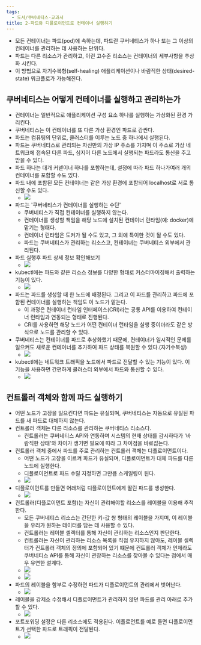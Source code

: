 ```yaml
---
tags:
  - 도서/쿠비네티스-교과서
title: 2-파드와 디플로이먼트로 컨테이너 실행하기
---
```




- 모든 컨테이너는 파드(pod)에 속하는데, 파드란 쿠버네티스가 하나 또는 그 이상의 컨테이너를 관리하는 데 사용하는 단위다.
- 파드는 다른 리소스가 관리하고, 이런 고수준 리소스는 컨테이너의 세부사항을 추상화 시킨다.
- 이 방법으로 자기수복형(self-healing) 애플리케이션이나 바람직한 상태(desired-state) 워크플로가 가능해진다.

## 쿠버네티스는 어떻게 컨테이너를 실행하고 관리하는가

- 컨테이너는 일반적으로 애플리케이션 구성 요소 하나를 실행하는 가상화된 환경 가리킨다.
- 쿠버네티스는 이 컨테이너를 또 다른 가상 환경인 파드로 감싼다.
- 파드는 컴퓨팅의 단위로, 클러스터를 이루는 노드 중 하나에서 실행된다.
- 파드는 쿠버네티스로 관리되는 자신만의 가상 IP 주소를 가지며 이 주소로 가상 네트워크에 접속된 다른 파드, 심지어 다른 노드에서 실행되는 파드라도 통신을 주고 받을 수 있다.
- 파드 하나는 대개 커넽이너 하나를 포함하는데, 설정에 따라 파드 하나가여러 개의 컨테이너를 포함할 수도 있다.
- 파드 내에 포함된 모든 컨테이너는 같은 가상 환경에 포함되어 localhost로 서로 통신할 수도 있다.
	- ![](assets/Pasted%20image%2020240623022422.png)
- 파드는 '쿠버네티스가 컨테이너를 실행하는 수단'
	- 쿠버네티스가 직접 컨테이너를 실행하지 않는다.
	- 컨테이너를 생성할 책임을 해당 노드에 설치된 컨테이너 런타임(예: docker)에 맡기는 형태다.
	- 컨테이너 런타임은 도커가 될 수도 있고, 그 외에 특이한 것이 될 수도 있다.
	- 파드는 쿠버네티스가 관리하는 리소스고, 컨테이너는 쿠버네티스 외부에서 관리된다.
- 파드 실행후 파드 상세 정보 확인해보기
	- ![](assets/Pasted%20image%2020240623023352.png)
- kubectl에는 파드와 같은 리소스 정보를 다양한 형태로 커스터마이징해서 출력하는 기능이 있다.
	- ![](assets/Pasted%20image%2020240623023649.png)
- 파드는 파드를 생성할 때 한 노드에 배정된다. 그리고 이 파드를 관리하고 파드에 포함된 컨테이너를 실행하는 책임도 이 노드가 맡는다.
	- 이 과정은 컨테이너 런타임 인터페이스(CRI)라는 공통 API를 이용하여 컨테이너 런타임과 연동되는 형태로 진행된다.
	- CRI를 사용하면 해당 노드가 어떤 컨테이너 런타임을 실행 중이더라도 같은 방식으로 노드를 관리할 수 있다.
- 쿠버네티스는 컨테이너를 파드로 추상화했기 때문에, 컨테이너가 일시적인 문제를 일으켜도 새로운 컨테이너를 추가하여 파드 상태를 복원할 수 있다.(자기수복성)
	- ![](assets/Pasted%20image%2020240623023911.png)
- kubectl에는 네트워크 트래픽을 노드에서 파드로 전달할 수 있는 기능이 있다. 이 기능을 사용하면 간편하게 클러스터 외부에서 파드와 통신할 수 있다.
	- ![](assets/Pasted%20image%2020240623024238.png)

## 컨트롤러 객체와 함께 파드 실행하기

- 어떤 노드가 고장을 일으킨다면 파드는 유실되며, 쿠버네티스는 자동으로 유실된 파드를 새 파드로 대체하지 않는다.
- 컨트롤러 객체는 다른 리소스를 관리하는 쿠버네티스 리소스다.
	- 컨트롤러는 쿠버네티스 API와 연동하며 시스템의 현재 상태를 감시하다가 '바람직한 상태'와 차이가 생기면 필요에 따라 그 차이점을 바로잡는다.
- 컨트롤러 객체 중에서 파드를 주로 관리하는 컨트롤러 객체는 디플로이먼트이다.
	- 어떤 노드가 고장을 이르켜 파드가 유실되며, 디플로이먼트가 대체 파드를 다른 노드에 실행한다.
	- 디플로이먼트로 파드 수릴 지정하면 그만큼 스케일링이 된다.
	- ![](assets/Pasted%20image%2020240623030927.png)
- 디플로이먼트를 만들면 어래처럼 디플로이먼트에게 딸린 파드를 생성한다.
	- ![](assets/Pasted%20image%2020240623031119.png)
- 컨트롤러(디플로이먼트 포함)는 자신이 관리해야할 리소스를 레이블을 이용해 추적한다.
	- 모든 쿠버네티스 리소스는 간단한 키-값 쌍 형태의 레이블을 가지며, 이 레이블을 우리가 원하는 데이터를 담는 데 사용할 수 있다.
	- 컨트롤러는 레이블 셀렉터를 통해 자신이 관리하는 리소스인지 판단한다.
	- 컨트롤러는 자신이 관리하는 리소스 목록을 직접 유지하지 않아도, 레이블 셀렉터가 컨트롤러 객체의 정의에 포함되어 있기 떄문에 컨트롤러 객체가 언제라도 쿠버네티스 API를 통해 자신이 관장하는 리소스를 찾아볼 수 있다는 점에서 매우 유연한 설계다.
	- ![](assets/Pasted%20image%2020240623040129.png)
	- ![](assets/Pasted%20image%2020240623040117.png)
- 파드의 레이블을 함부로 수정하면 파드가 디플로이먼트의 관리에서 벗어난다.
	- ![](assets/Pasted%20image%2020240623040311.png)
- 레이블을 강제소 수정해서 디플로이먼트가 관리하지 않던 파드를 관리 아래로 추가할 수 있다.
	- ![](assets/Pasted%20image%2020240623040344.png)
- 포트포워딩 설정은 다른 리소스에도 적용된다. 이플로먼트를 예로 들면 디플로이먼트가 선택한 파드로 트래픽이 전달된다.
	- ![](assets/Pasted%20image%2020240623040446.png)
